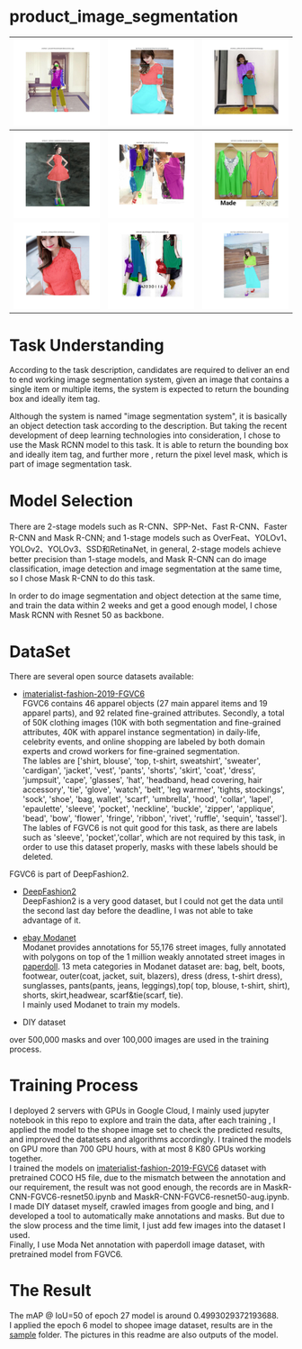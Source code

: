# product_image_segmentation

| <img src=data/modanet_epoch6/10390187_22dcdd79fac36a4a2a0c8bb3ca3182c1.jpg width=375> | <img src=data/modanet_epoch6/10579132_7dc26dd4ae038798197e215414a63b99.jpg width=375>     | <img src=data/modanet_epoch6/10106352_2d963aa4c36c1ec56d98ab44929efca8.jpg width=375>     |
| ---------- | -----------  | ----------- |
| <img src=data/modanet_epoch6/10480277_455f6d7c7ed86b963f2d46f755c6f535.jpg width=375>     | <img src=data/modanet_epoch6/10477837_365301c24f74f35fbb28fe631245604c.jpg width=375>     | <img src=data/modanet_epoch6/10470870_0e3ffd27c45381ba304f373fc2e8d77f.jpg width=375>     |
| <img src=data/modanet_epoch6/10736337_c24d0e25446071004d503ed92815d763.jpg width=400>     | <img src=data/modanet_epoch6/10842189_582a464aabc178092782415a6d13f08c.jpg width=400>     | <img src=data/modanet_epoch6/10579132_bdfc4e6a76d56c9a35fa41deca412846.jpg width=400>     |


# Task Understanding
  According to the task description, candidates are required to deliver an end to end working image segmentation system, given an image that contains a single item or multiple items, the system is expected to return the bounding box and ideally item tag.
  
  Although the system is named "image segmentation system", it is basically an object detection task according to the description.
  But taking the recent development of deep learning technologies into consideration, I chose to use the Mask RCNN model to this task.
  It is able to return the bounding box and ideally item tag, and further more ,  return the pixel level mask, which is part of image segmentation task.
  
  
# Model Selection
  There are 2-stage models such as R-CNN、SPP-Net、Fast R-CNN、Faster R-CNN and Mask R-CNN;  and 1-stage models such as OverFeat、YOLOv1、YOLOv2、YOLOv3、SSD和RetinaNet, in general, 2-stage models achieve better precision than 1-stage models, and Mask R-CNN can do image classification, image detection and image segmentation at the same time, so I chose Mask R-CNN to do this task.

  In order to do image segmentation and object detection at the same time, and train the data within 2 weeks and get a good enough model, I chose Mask RCNN with Resnet 50 as backbone.
  
  
# DataSet
  There are several open source datasets available:
  * [imaterialist-fashion-2019-FGVC6](https://www.kaggle.com/c/imaterialist-fashion-2019-FGVC6)\
  FGVC6 contains 46 apparel objects (27 main apparel items and 19 apparel parts), and 92 related fine-grained attributes. Secondly, a total of 50K clothing images (10K with both segmentation and fine-grained attributes, 40K with apparel instance segmentation) in daily-life, celebrity events, and online shopping are labeled by both domain experts and crowd workers for fine-grained segmentation.\
  The lables are ['shirt, blouse', 'top, t-shirt, sweatshirt', 'sweater', 'cardigan', 'jacket', 'vest', 'pants', 'shorts', 'skirt', 'coat', 'dress', 'jumpsuit', 'cape', 'glasses', 'hat', 'headband, head covering, hair accessory', 'tie', 'glove', 'watch', 'belt', 'leg warmer', 'tights, stockings', 'sock', 'shoe', 'bag, wallet', 'scarf', 'umbrella', 'hood', 'collar', 'lapel', 'epaulette', 'sleeve', 'pocket', 'neckline', 'buckle', 'zipper', 'applique', 'bead', 'bow', 'flower', 'fringe', 'ribbon', 'rivet', 'ruffle', 'sequin', 'tassel']. The lables of FGVC6 is not quit good for this task, as there are labels such as 'sleeve', 'pocket','collar', which are not required by this task, in order to use this dataset properly, masks with these labels should be deleted.
  
  FGVC6 is part of DeepFashion2.
  * [DeepFashion2](https://github.com/switchablenorms/DeepFashion2)\
   DeepFashion2 is a very good dataset, but I could not get the data until the second last day before the deadline, I was not able to take advantage of it.
   
  * [ebay Modanet](https://github.com/eBay/modanet)\
  Modanet provides annotations for  55,176 street images, fully annotated with polygons on top of the 1 million weakly annotated street images in [paperdoll](https://github.com/kyamagu/paperdoll). 13 meta categories in Modanet dataset are: bag, belt, boots, footwear, outer(coat, jacket, suit, blazers), dress (dress, t-shirt dress), sunglasses, pants(pants, jeans, leggings),top( top, blouse, t-shirt, shirt), shorts, skirt,headwear, scarf&tie(scarf, tie).\
  I mainly used Modanet to train my models.
  
  * DIY dataset
  
  over 500,000 masks and over 100,000 images are used in the training process.
  
# Training Process

  I deployed 2 servers with GPUs in Google Cloud, I mainly used jupyter notebook in this repo to explore and train the data, after each training , I applied the model to the shopee image set to check the predicted results, and improved the datatsets and algorithms accordingly. I trained the models on GPU more than 700 GPU hours, with at most 8 K80 GPUs working together.\
  I trained the models on [imaterialist-fashion-2019-FGVC6](https://www.kaggle.com/c/imaterialist-fashion-2019-FGVC6) dataset with pretrained COCO H5 file, due to the mismatch between the annotation and our requirement, the result was not good enough, the records are in MaskR-CNN-FGVC6-resnet50.ipynb and MaskR-CNN-FGVC6-resnet50-aug.ipynb.\
  I made DIY dataset myself, crawled images from google and bing, and I developed a tool to automatically make annotations and masks. But due to the slow process and the time limit, I just add few images into the dataset I used.\
  Finally, I use Moda Net annotation with paperdoll image dataset, with pretrained model from FGVC6.
 

# The Result
  The mAP @ IoU=50 of  epoch 27 model is around 0.4993029372193688.\
  I applied the epoch 6 model to shopee image dataset, results are in the [sample](data/modanet_epoch6) folder. The pictures in this readme are also outputs of the model.

  
